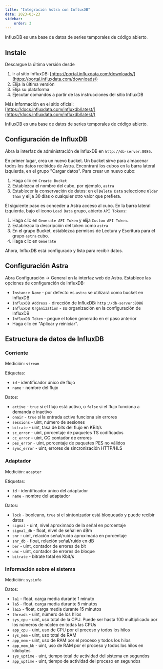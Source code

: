 ```yaml
---
title: "Integración Astra con InfluxDB"
date: 2023-03-23
sidebar:
    order: 3
---
```


InfluxDB es una base de datos de series temporales de código abierto.

## Instale[](/es/astra/monitoring/export/influxdb#install)

Descargue la última versión desde

1. Ir al sitio InfluxDB: [https://portal.influxdata.com/downloads/](https://portal.influxdata.com/downloads/)
2. Elija la última versión
3. Elija su plataforma
4. Ejecutar comandos a partir de las instrucciones del sitio InfluxDB

Más información en el sitio oficial: [https://docs.influxdata.com/influxdb/latest/](https://docs.influxdata.com/influxdb/latest/)

InfluxDB es una base de datos de series temporales de código abierto.

## Configuración de InfluxDB[](/es/astra/monitoring/export/influxdb#influxdb-configuration)

Abra la interfaz de administración de InfluxDB en `http://db-server:8086`.

En primer lugar, crea un nuevo bucket. Un bucket sirve para almacenar todos los datos recibidos de Astra. Encontrará los cubos en la barra lateral izquierda, en el grupo "Cargar datos". Para crear un nuevo cubo:

1. Haga clic en `Create Bucket`
2. Establezca el nombre del cubo, por ejemplo, `astra`
3. Establecer la conservación de datos: en el `Delete Data` seleccione `Older than` y elija 30 días o cualquier otro valor que prefiera.

El siguiente paso es conceder a Astra acceso al cubo. En la barra lateral izquierda, bajo el icono `Load Data` grupo, abierto `API Tokens`:

1. Haga clic en `Generate API Token` y elija `Custom API Token.`
2. Establezca la descripción del token como `astra`
3. En el grupo Bucket, establezca permisos de Lectura y Escritura para el grupo `astra` cubo.
4. Haga clic en `Generate`

Ahora, InfluxDB está configurado y listo para recibir datos.

## Configuración Astra[](/es/astra/monitoring/export/influxdb#astra-configuration)

Abra Configuración -> General en la interfaz web de Astra. Establece las opciones de configuración de InfluxDB:

- `Instance Name` - por defecto es `astra` se utilizará como bucket en InfluxDB
- `InfluxDB Address` - dirección de InfluxDB: `http://db-server:8086`
- `InfluxDB Organization` - su organización en la configuración de InfluxDB
- `InfluxDB Token` - pegue el token generado en el paso anterior
- Haga clic en "Aplicar y reiniciar".

## Estructura de datos de InfluxDB[](/es/astra/monitoring/export/influxdb#influxdb-data-structure)

### Corriente

Medición: `stream`

Etiquetas:

- `id` - identificador único de flujo
- `name` - nombre del flujo

Datos:

- `active` - `true` si el flujo está activo, o `false` si el flujo funciona a demanda e inactivo
- `onair` - `true` si la entrada activa funciona sin errores
- `sessions` - uint, número de sesiones
- `bitrate` - uint, tasa de bits del flujo en KBit/s
- `sc_error` - uint, porcentaje de paquetes TS codificados
- `cc_error` - uint, CC contador de errores
- `pes_error` - uint, porcentaje de paquetes PES no válidos
- `sync_error` - uint, errores de sincronización HTTP/HLS

### Adaptador

Medición: `adapter`

Etiquetas:

- `id` - identificador único del adaptador
- `name` - nombre del adaptador

Datos:

- `lock` - booleano, `true` si el sintonizador está bloqueado y puede recibir datos
- `signal` - uint, nivel aproximado de la señal en porcentaje
- `signal_db` - float, nivel de señal en dBm
- `snr` - uint, relación señal/ruido aproximada en porcentaje
- `snr_db` - float, relación señal/ruido en dB
- `ber` - uint, contador de errores de bit
- `unc` - uint, contador de errores de bloque
- `bitrate` - bitrate total en Kbit/s

### Información sobre el sistema

Medición: `sysinfo`

Datos:

- `la1` - float, carga media durante 1 minuto
- `la5` - float, carga media durante 5 minutos
- `la15` - float, carga media durante 15 minutos
- `threads` - uint, número de los hilos
- `sys_cpu` - uint, uso total de la CPU. Puede ser hasta 100 multiplicado por los números de núcleo en todas las CPUs
- `app_cpu` - uint, uso de CPU por el proceso y todos los hilos
- `sys_mem` - uint, uso total de RAM
- `app_mem` - uint, uso de RAM por el proceso y todos los hilos
- `app_mem_kb` - uint, uso de RAM por el proceso y todos los hilos en kilobytes
- `sys_uptime` - uint, tiempo total de actividad del sistema en segundos
- `app_uptime` - uint, tiempo de actividad del proceso en segundos
